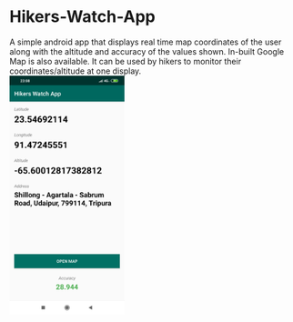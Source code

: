 # Hikers-Watch-App
A simple android app that displays real time map coordinates of the user along with the altitude and accuracy of the values shown. In-built Google Map is also available. It can be used by hikers to monitor their coordinates/altitude at one display.<br />
<img src="images/ss.png" alt="app" height="40%" width="40%" >
